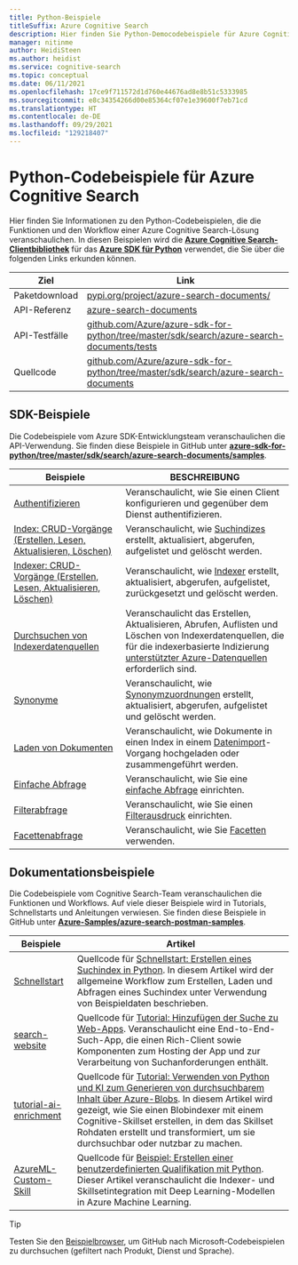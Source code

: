 ```yaml
---
title: Python-Beispiele
titleSuffix: Azure Cognitive Search
description: Hier finden Sie Python-Democodebeispiele für Azure Cognitive Search, für die das Azure .NET SDK für Python oder REST verwendet wird.
manager: nitinme
author: HeidiSteen
ms.author: heidist
ms.service: cognitive-search
ms.topic: conceptual
ms.date: 06/11/2021
ms.openlocfilehash: 17ce9f711572d1d760e44676ad8e8b51c5333985
ms.sourcegitcommit: e8c34354266d00e85364cf07e1e39600f7eb71cd
ms.translationtype: HT
ms.contentlocale: de-DE
ms.lasthandoff: 09/29/2021
ms.locfileid: "129218407"
---
```

# <a name="python-code-samples-for-azure-cognitive-search"></a>Python-Codebeispiele für Azure Cognitive Search

Hier finden Sie Informationen zu den Python-Codebeispielen, die die Funktionen und den Workflow einer Azure Cognitive Search-Lösung veranschaulichen. In diesen Beispielen wird die [**Azure Cognitive Search-Clientbibliothek**](/python/api/overview/azure/search-documents-readme) für das [**Azure SDK für Python**](/azure/developer/python/) verwendet, die Sie über die folgenden Links erkunden können.

| Ziel | Link |
|--------|------|
| Paketdownload | [pypi.org/project/azure-search-documents/](https://pypi.org/project/azure-search-documents/) |
| API-Referenz | [azure-search-documents](/python/api/azure-search-documents)  |
| API-Testfälle | [github.com/Azure/azure-sdk-for-python/tree/master/sdk/search/azure-search-documents/tests](https://github.com/Azure/azure-sdk-for-python/tree/master/sdk/search/azure-search-documents/tests) |
| Quellcode | [github.com/Azure/azure-sdk-for-python/tree/master/sdk/search/azure-search-documents](https://github.com/Azure/azure-sdk-for-python/tree/master/sdk/search/azure-search-documents)  |

## <a name="sdk-samples"></a>SDK-Beispiele

Die Codebeispiele vom Azure SDK-Entwicklungsteam veranschaulichen die API-Verwendung. Sie finden diese Beispiele in GitHub unter [**azure-sdk-for-python/tree/master/sdk/search/azure-search-documents/samples**](https://github.com/Azure/azure-sdk-for-python/tree/master/sdk/search/azure-search-documents/samples).

| Beispiele | BESCHREIBUNG |
|---------|-------------|
| [Authentifizieren](https://github.com/Azure/azure-sdk-for-python/blob/master/sdk/search/azure-search-documents/samples/sample_authentication.py) | Veranschaulicht, wie Sie einen Client konfigurieren und gegenüber dem Dienst authentifizieren. | 
| [Index: CRUD-Vorgänge (Erstellen, Lesen, Aktualisieren, Löschen)](https://github.com/Azure/azure-sdk-for-python/blob/master/sdk/search/azure-search-documents/samples/sample_index_crud_operations.py) | Veranschaulicht, wie [Suchindizes](search-what-is-an-index.md) erstellt, aktualisiert, abgerufen, aufgelistet und gelöscht werden. |
| [Indexer: CRUD-Vorgänge (Erstellen, Lesen, Aktualisieren, Löschen)](https://github.com/Azure/azure-sdk-for-python/blob/master/sdk/search/azure-search-documents/samples/sample_indexers_operations.py) | Veranschaulicht, wie [Indexer](search-indexer-overview.md) erstellt, aktualisiert, abgerufen, aufgelistet, zurückgesetzt und gelöscht werden. |
| [Durchsuchen von Indexerdatenquellen](https://github.com/Azure/azure-sdk-for-python/blob/master/sdk/search/azure-search-documents/samples/sample_indexer_datasource_skillset.py) | Veranschaulicht das Erstellen, Aktualisieren, Abrufen, Auflisten und Löschen von Indexerdatenquellen, die für die indexerbasierte Indizierung [unterstützter Azure-Datenquellen](search-indexer-overview.md#supported-data-sources) erforderlich sind. |
| [Synonyme](https://github.com/Azure/azure-sdk-for-python/blob/master/sdk/search/azure-search-documents/samples/sample_synonym_map_operations.py) | Veranschaulicht, wie [Synonymzuordnungen](search-synonyms.md) erstellt, aktualisiert, abgerufen, aufgelistet und gelöscht werden.  |
| [Laden von Dokumenten](https://github.com/Azure/azure-sdk-for-python/blob/master/sdk/search/azure-search-documents/samples/sample_crud_operations.py) | Veranschaulicht, wie Dokumente in einen Index in einem [Datenimport](search-what-is-data-import.md)-Vorgang hochgeladen oder zusammengeführt werden. |
| [Einfache Abfrage](https://github.com/Azure/azure-sdk-for-python/blob/master/sdk/search/azure-search-documents/samples/sample_simple_query.py) | Veranschaulicht, wie Sie eine [einfache Abfrage](search-query-overview.md) einrichten. |
| [Filterabfrage](https://github.com/Azure/azure-sdk-for-python/blob/master/sdk/search/azure-search-documents/samples/sample_filter_query.py) | Veranschaulicht, wie Sie einen [Filterausdruck](search-filters.md) einrichten. |
| [Facettenabfrage](https://github.com/Azure/azure-sdk-for-python/blob/master/sdk/search/azure-search-documents/samples/sample_facet_query.py) | Veranschaulicht, wie Sie [Facetten](search-faceted-navigation.md) verwenden. |

## <a name="doc-samples"></a>Dokumentationsbeispiele

Die Codebeispiele vom Cognitive Search-Team veranschaulichen die Funktionen und Workflows. Auf viele dieser Beispiele wird in Tutorials, Schnellstarts und Anleitungen verwiesen. Sie finden diese Beispiele in GitHub unter [**Azure-Samples/azure-search-postman-samples**](https://github.com/Azure-Samples/azure-search-python-samples).

| Beispiele | Artikel |
|---------|---------|
| [Schnellstart](https://github.com/Azure-Samples/azure-search-python-samples/tree/master/Quickstart) | Quellcode für [Schnellstart: Erstellen eines Suchindex in Python](search-get-started-python.md). In diesem Artikel wird der allgemeine Workflow zum Erstellen, Laden und Abfragen eines Suchindex unter Verwendung von Beispieldaten beschrieben. |
| [search-website](https://github.com/azure-samples/azure-search-python-samples/tree/master/search-website) | Quellcode für [Tutorial: Hinzufügen der Suche zu Web-Apps](tutorial-python-overview.md). Veranschaulicht eine End-to-End-Such-App, die einen Rich-Client sowie Komponenten zum Hosting der App und zur Verarbeitung von Suchanforderungen enthält.|
| [tutorial-ai-enrichment](https://github.com/Azure-Samples/azure-search-python-samples/tree/master/Tutorial-AI-Enrichment)  | Quellcode für [Tutorial: Verwenden von Python und KI zum Generieren von durchsuchbarem Inhalt über Azure-Blobs](cognitive-search-tutorial-blob-python.md). In diesem Artikel wird gezeigt, wie Sie einen Blobindexer mit einem Cognitive-Skillset erstellen, in dem das Skillset Rohdaten erstellt und transformiert, um sie durchsuchbar oder nutzbar zu machen. |
| [AzureML-Custom-Skill](https://github.com/Azure-Samples/azure-search-python-samples/tree/master/AzureML-Custom-Skill)  | Quellcode für [Beispiel: Erstellen einer benutzerdefinierten Qualifikation mit Python](cognitive-search-custom-skill-python.md). Dieser Artikel veranschaulicht die Indexer- und Skillsetintegration mit Deep Learning-Modellen in Azure Machine Learning. |

> [!Tip]
> Testen Sie den [Beispielbrowser](/samples/browse/?languages=python&products=azure-cognitive-search), um GitHub nach Microsoft-Codebeispielen zu durchsuchen (gefiltert nach Produkt, Dienst und Sprache).
